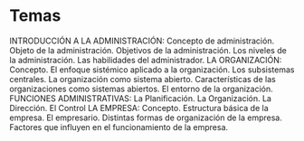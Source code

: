 # Temas
INTRODUCCIÓN A LA ADMINISTRACIÓN: Concepto de administración. Objeto de la administración. Objetivos de la administración. Los niveles de la administración. Las habilidades del administrador. LA ORGANIZACIÓN: Concepto. El enfoque sistémico aplicado a la organización. Los subsistemas centrales. La organización como sistema abierto. Características de las organizaciones como sistemas abiertos. El entorno de la organización. FUNCIONES ADMINISTRATIVAS: La Planificación. La Organización. La Dirección. El Control LA EMPRESA: Concepto. Estructura básica de la empresa. El empresario. Distintas formas de organización de la empresa. Factores que influyen en el funcionamiento de la empresa.